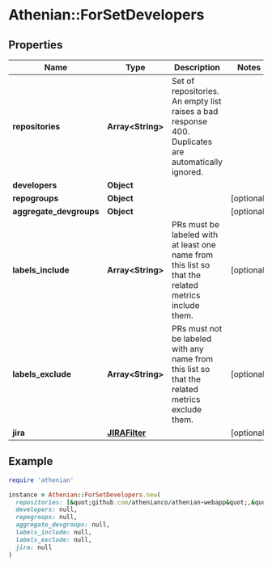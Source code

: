 # Athenian::ForSetDevelopers

## Properties

| Name | Type | Description | Notes |
| ---- | ---- | ----------- | ----- |
| **repositories** | **Array&lt;String&gt;** | Set of repositories. An empty list raises a bad response 400. Duplicates are automatically ignored. |  |
| **developers** | **Object** |  |  |
| **repogroups** | **Object** |  | [optional] |
| **aggregate_devgroups** | **Object** |  | [optional] |
| **labels_include** | **Array&lt;String&gt;** | PRs must be labeled with at least one name from this list so that the related metrics include them. | [optional] |
| **labels_exclude** | **Array&lt;String&gt;** | PRs must not be labeled with any name from this list so that the related metrics exclude them. | [optional] |
| **jira** | [**JIRAFilter**](JIRAFilter.md) |  | [optional] |

## Example

```ruby
require 'athenian'

instance = Athenian::ForSetDevelopers.new(
  repositories: [&quot;github.com/athenianco/athenian-webapp&quot;,&quot;github.com/athenianco/athenian-api&quot;],
  developers: null,
  repogroups: null,
  aggregate_devgroups: null,
  labels_include: null,
  labels_exclude: null,
  jira: null
)
```

